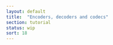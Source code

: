 ```yaml
---
layout: default
title:  "Encoders, decoders and codecs"
section: tutorial
status: wip
sort: 18
---
```

